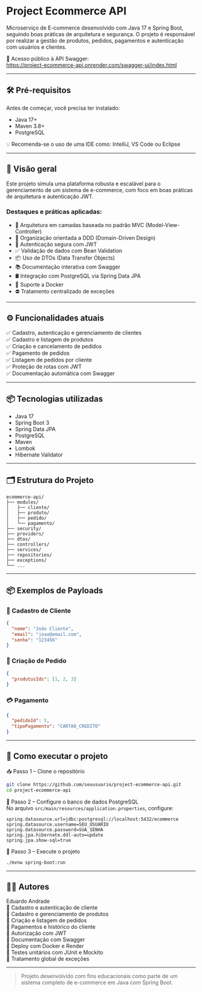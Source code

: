 ﻿# Project Ecommerce API

Microserviço de E-commerce desenvolvido com Java 17 e Spring Boot, seguindo boas práticas de arquitetura e segurança. O projeto é responsável por realizar a gestão de produtos, pedidos, pagamentos e autenticação com usuários e clientes.

🔗 Acesso público à API Swagger:  
https://project-ecommerce-api.onrender.com/swagger-ui/index.html

---

## 🛠 Pré-requisitos

Antes de começar, você precisa ter instalado:

- Java 17+
- Maven 3.8+
- PostgreSQL

💡 Recomenda-se o uso de uma IDE como: IntelliJ, VS Code ou Eclipse

---

## 🧩 Visão geral

Este projeto simula uma plataforma robusta e escalável para o gerenciamento de um sistema de e-commerce, com foco em boas práticas de arquitetura e autenticação JWT.

### Destaques e práticas aplicadas:

- 🧩 Arquitetura em camadas baseada no padrão MVC (Model-View-Controller)
- 🧠 Organização orientada a DDD (Domain-Driven Design)
- 🔐 Autenticação segura com JWT
- ✅ Validação de dados com Bean Validation
- 📦 Uso de DTOs (Data Transfer Objects)
- 📚 Documentação interativa com Swagger
- 🛢️ Integração com PostgreSQL via Spring Data JPA
- 🐳 Suporte a Docker
- ⛔ Tratamento centralizado de exceções

---

## ⚙️ Funcionalidades atuais

✅ Cadastro, autenticação e gerenciamento de clientes  
✅ Cadastro e listagem de produtos  
✅ Criação e cancelamento de pedidos  
✅ Pagamento de pedidos  
✅ Listagem de pedidos por cliente  
✅ Proteção de rotas com JWT  
✅ Documentação automática com Swagger

---

## 📦 Tecnologias utilizadas

- Java 17
- Spring Boot 3
- Spring Data JPA
- PostgreSQL
- Maven
- Lombok
- Hibernate Validator

---

## 🗂 Estrutura do Projeto

```
ecommerce-api/
├── modules/
│   ├── cliente/
│   ├── produto/
│   ├── pedido/
│   └── pagamento/
├── security/
├── providers/
├── dtos/
├── controllers/
├── services/
├── repositories/
├── exceptions/
└── ...
```

---

## 📦 Exemplos de Payloads

### 🧑 Cadastro de Cliente
```json
{
  "nome": "João Cliente",
  "email": "joao@email.com",
  "senha": "123456"
}
```

### 🛒 Criação de Pedido
```json
{
  "produtosIds": [1, 2, 3]
}
```

### 💳 Pagamento
```json
{
  "pedidoId": 5,
  "tipoPagamento": "CARTAO_CREDITO"
}
```

---

## 🚀 Como executar o projeto

📥 Passo 1 – Clone o repositório
```bash
git clone https://github.com/seuusuario/project-ecommerce-api.git
cd project-ecommerce-api
```

🧾 Passo 2 – Configure o banco de dados PostgreSQL  
No arquivo `src/main/resources/application.properties`, configure:

```
spring.datasource.url=jdbc:postgresql://localhost:5432/ecommerce
spring.datasource.username=SEU_USUARIO
spring.datasource.password=SUA_SENHA
spring.jpa.hibernate.ddl-auto=update
spring.jpa.show-sql=true
```

🚀 Passo 3 – Execute o projeto
```bash
./mvnw spring-boot:run
```

---

## 👨‍💻 Autores

Eduardo Andrade  
🔹 Cadastro e autenticação de cliente  
🔹 Cadastro e gerenciamento de produtos  
🔹 Criação e listagem de pedidos  
🔹 Pagamentos e histórico do cliente  
🔹 Autorização com JWT  
🔹 Documentação com Swagger  
🔹 Deploy com Docker e Render  
🔹 Testes unitários com JUnit e Mockito  
🔹 Tratamento global de exceções

---

> Projeto desenvolvido com fins educacionais como parte de um sistema completo de e-commerce em Java com Spring Boot.
